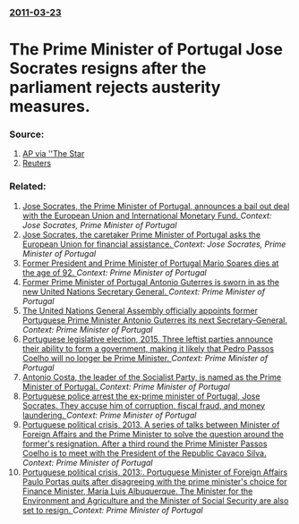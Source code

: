 ### [2011-03-23](/news/2011/03/23/index.md)

# The Prime Minister of Portugal Jose Socrates resigns after the parliament rejects austerity measures. 




### Source:

1. [AP via ''The Star](http://www.thestar.com/business/article/959736--opposition-parties-defeat-portugal-s-austerity-measures)
2. [Reuters](http://in.reuters.com/article/2011/03/24/idINIndia-55834020110324?feedType=RSS&feedName=businessNews)

### Related:

1. [Jose Socrates, the Prime Minister of Portugal, announces a bail out deal with the European Union and International Monetary Fund. ](/news/2011/05/3/josa-c-sa3crates-the-prime-minister-of-portugal-announces-a-bail-out-deal-with-the-european-union-and-international-monetary-fund.md) _Context: Jose Socrates, Prime Minister of Portugal_
2. [Jose Socrates, the caretaker Prime Minister of Portugal asks the European Union for financial assistance. ](/news/2011/04/6/josa-c-sa3crates-the-caretaker-prime-minister-of-portugal-asks-the-european-union-for-financial-assistance.md) _Context: Jose Socrates, Prime Minister of Portugal_
3. [Former President and Prime Minister of Portugal Mario Soares dies at the age of 92. ](/news/2017/01/7/former-president-and-prime-minister-of-portugal-ma-rio-soares-dies-at-the-age-of-92.md) _Context: Prime Minister of Portugal_
4. [Former Prime Minister of Portugal Antonio Guterres is sworn in as the new United Nations Secretary General. ](/news/2016/12/12/former-prime-minister-of-portugal-anta3nio-guterres-is-sworn-in-as-the-new-united-nations-secretary-general.md) _Context: Prime Minister of Portugal_
5. [The United Nations General Assembly officially appoints former Portuguese Prime Minister Antonio Guterres its next Secretary-General. ](/news/2016/10/13/the-united-nations-general-assembly-officially-appoints-former-portuguese-prime-minister-anta3nio-guterres-its-next-secretary-general.md) _Context: Prime Minister of Portugal_
6. [Portuguese legislative election, 2015. Three leftist parties announce their ability to form a government, making it likely that Pedro Passos Coelho will no longer be Prime Minister. ](/news/2015/11/7/portuguese-legislative-election-2015-three-leftist-parties-announce-their-ability-to-form-a-government-making-it-likely-that-pedro-passos.md) _Context: Prime Minister of Portugal_
7. [Antonio Costa, the leader of the Socialist Party, is named as the Prime Minister of Portugal. ](/news/2015/11/24/anta3nio-costa-the-leader-of-the-socialist-party-is-named-as-the-prime-minister-of-portugal.md) _Context: Prime Minister of Portugal_
8. [Portuguese police arrest the ex-prime minister of Portugal, Jose Socrates. They accuse him of corruption, fiscal fraud, and money laundering. ](/news/2014/11/25/portuguese-police-arrest-the-ex-prime-minister-of-portugal-josa-c-socrates-they-accuse-him-of-corruption-fiscal-fraud-and-money-launderin.md) _Context: Prime Minister of Portugal_
9. [Portuguese political crisis, 2013. A series of talks between Minister of Foreign Affairs and the Prime Minister to solve the question around the former's resignation. After a third round the Prime Minister Passos Coelho is to meet with the President of the Republic Cavaco Silva.](/news/2013/07/4/portuguese-political-crisis-2013-a-series-of-talks-between-minister-of-foreign-affairs-and-the-prime-minister-to-solve-the-question-around.md) _Context: Prime Minister of Portugal_
10. [Portuguese political crisis, 2013:. Portuguese Minister of Foreign Affairs Paulo Portas quits after disagreeing with the prime minister's choice for Finance Minister, Maria Luis Albuquerque. The Minister for the Environment and Agriculture and the Minister of Social Security are also set to resign. ](/news/2013/07/2/portuguese-political-crisis-2013-portuguese-minister-of-foreign-affairs-paulo-portas-quits-after-disagreeing-with-the-prime-minister-s-ch.md) _Context: Prime Minister of Portugal_
